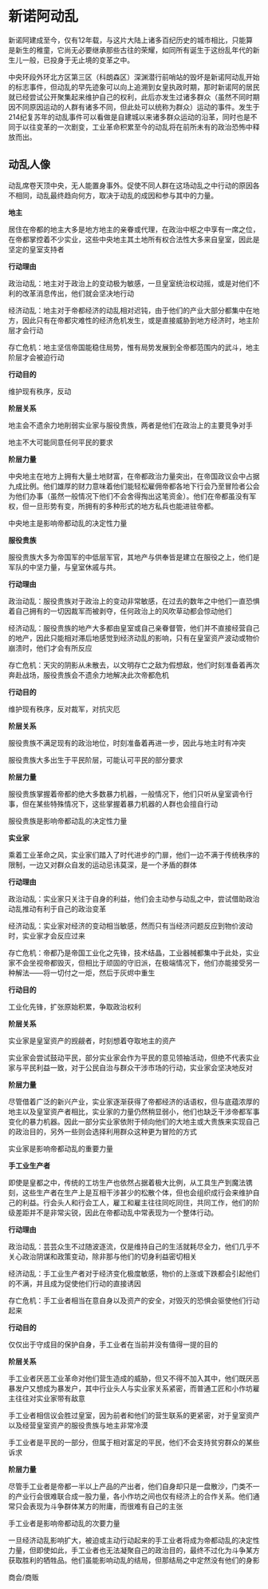 # 新诺阿动乱

新诺阿建成至今，仅有12年载，与这片大陆上诸多百纪历史的城市相比，只能算是新生的稚童，它尚无必要继承那些古往的荣耀，如同所有诞生于这纷乱年代的新生儿一般，已投身于无止境的变革之中。

中央环段外环北方区第三区（科朗森区）深渊潜行前哨站的毁坏是新诺阿动乱开始的标志事件，但动乱的早先迹象可以向上追溯到女皇执政时期，那时新诺阿的居民就已经尝试公开聚集起来维护自己的权利，此后亦发生过诸多群众（虽然不同时期因不同原因运动的人群有诸多不同，但此处可以统称为群众）运动的事件。发生于214纪复苏年的动乱事件可以看做是自建城以来诸多群众运动的沿革，同时也是不同于以往变革的一次剧变，工业革命积累至今的动乱将在前所未有的政治恐怖中释放而出。

## 动**乱人像**

动乱席卷天顶中央，无人能置身事外。促使不同人群在这场动乱之中行动的原因各不相同，动乱最终趋向何方，取决于动乱的成因和参与其中的力量。

**地主**

居住在帝都的地主大多是地方地主的亲眷或代理，在政治中枢之中享有一席之位，在帝都掌控着不少实业，这些中央地主其土地所有权合法性大多来自皇室，因此是坚定的皇室支持者

**行动理由**

政治动乱：地主对于政治上的变动极为敏感，一旦皇室统治权动摇，或是对他们不利的改革消息传出，他们就会坚决地行动

经济动乱：地主对于帝都经济的动乱相对迟钝，由于他们的产业大部分都集中在地方，因此只有在帝都灾难性的经济危机发生，或是直接威胁到地方经济时，地主阶层才会行动

存亡危机：地主坚信帝国能稳住局势，惟有局势发展到全帝都范围内的武斗，地主阶层才会被迫行动

**行动目的**

维护现有秩序，反动

**阶层关系**

地主会不遗余力地削弱实业家与服役贵族，两者是他们在政治上的主要竞争对手

地主不大可能同意任何平民的要求

**阶层力量**

中央地主在地方上拥有大量土地财富，在帝都政治力量突出，在帝国政议会中占据九成比例。他们雄厚的财力意味着他们能轻松雇佣帝都各地下行会乃至冒险者公会为他们办事（虽然一般情况下他们不会舍得掏出这笔资金）。他们在帝都虽没有军权，但一旦形势有变，所拥有的多种形式的地方私兵也能进驻帝都。

中央地主是影响帝都动乱的决定性力量

**服役贵族**

服役贵族大多为帝国军的中低层军官，其地产与供奉皆是建立在服役之上，他们是军队的中坚力量，与皇室休戚与共。

**行动理由**

政治动乱：服役贵族对于政治上的变动非常敏感，在过去的数年之中他们一直恐惧着自己拥有的一切因裁军而被剥夺，任何政治上的风吹草动都会惊动他们

经济动乱：服役贵族的地产大多都由皇室或自己亲眷督管，他们并不直接经营自己的地产，因此只能相对滞后地感觉到经济动乱的影响，只有在皇室资产波动或物价崩溃时，他们才会有所反应

存亡危机：天灾的阴影从未散去，以文明存亡之敌为假想敌，他们时刻准备着再次奔赴战场，服役贵族会不遗余力地解决此次帝都危机

**行动目的**

维护现有秩序，反对裁军，对抗灾厄

**阶层关系**

服役贵族不满足现有的政治地位，时刻准备着再进一步，因此与地主时有冲突

服役贵族大多出生于平民阶层，可能认可平民的部分要求

**阶层力量**

服役贵族掌握着帝都的绝大多数暴力机器，一般情况下，他们只听从皇室调令行事，但在某些特殊情况下，这些掌握着暴力机器的人群也会擅自行动

服役贵族是影响帝都动乱的决定性力量

**实业家**

乘着工业革命之风，实业家们踏入了时代进步的门扉，他们一边不满于传统秩序的限制，一边又对群众自发的运动忌讳莫深，是一个矛盾的群体

**行动理由**

政治动乱：实业家只关注于自身的利益，他们会主动参与动乱之中，尝试借助政治动乱推动有利于自己的政治变革

经济动乱：实业家对经济的变动相当敏感，然而只有当经济问题反应到物价波动时，实业家才会反应过来

存亡危机：帝都乃是帝国工业化之先锋，技术结晶，工业器械都集中于此处，实业家不会坐视帝都毁灭，但相比于顽固的守旧派，在极端情况下，他们亦能接受另一种解法——将一切付之一炬，然后于灰烬中重生

**行动目的**

工业化先锋，扩张原始积累，争取政治权利

**阶层关系**

实业家是皇室资产的觊觎者，时刻想着夺取地主的资产

实业家会尝试鼓动平民，部分实业家会作为平民的意见领袖活动，但绝不代表实业家与平民利益一致，对于公民自治与群众干涉市场的行动，实业家会坚决地反对

**阶层力量**

尽管借着广泛的新兴产业，实业家逐渐获得了帝都经济的话语权，但与底蕴浓厚的地主以及皇室资产者相比，实业家的力量仍然稍显弱小，他们也缺乏干涉帝都军事变化的暴力机器。因此一部分实业家依附于倾向他们的大地主或大贵族来实现自己的政治目的，另外一些则会选择利用群众这种更为冒险的方式

实业家是影响帝都动乱的重要力量

**手工业生产者**

即使是皇都之中，传统的工坊生产也依然占据着极大比例，从工具生产到魔法镌刻，这些生产者在生产上是互相干涉甚少的松散个体，但也会组织成行会来维护自己的利益。行会头人和行会工人，雇工和雇主往往同吃同住，共同工作，他们的阶级差距并不是非常尖锐，因此在帝都动乱中常表现为一个整体行动。

**行动理由**

政治动乱：芸芸众生不过随波逐流，仅是维持自己的生活就耗尽全力，他们几乎不关心政治阴谋和政策变动，除非那与他们的切身利益密切相关

经济动乱：手工业生产者对于经济变化极度敏感，物价的上涨或下跌都会引起他们的不满，并且成为促使他们行动的直接诱因

存亡危机：手工业者相当在意自身以及资产的安全，对毁灭的恐惧会驱使他们行动起来

**行动目的**

仅仅出于守成目的保护自身，手工业者在当前并没有值得一提的目的

**阶层关系**

手工业者厌恶工业革命对他们营生造成的威胁，但又不得不加入其中，他们既厌恶暴发户又想成为暴发户，其中行业头人与实业家关系紧密，而普通工匠和小作坊雇主往往对实业家带有敌意

手工业者相信议会胜过皇室，因为前者和他们的营生联系的更紧密，对于皇室资产以及经营皇室资产的服役贵族与地主非常冷漠

手工业者是平民的一部分，但属于相对富足的平民，他们不会支持贫穷群众的某些诉求

**阶层力量**

尽管手工业者是帝都一半以上产品的产出者，他们自身却只是一盘散沙，门类不一的产业行会很难联合成一股力量，各小作坊之间也仅有经济上的合作关系。他们通常只会表现为斗争群体某方的附庸，而很难有自己的主张

手工业者是影响帝都动乱的次要力量

一旦经济动乱影响扩大，被迫或主动行动起来的手工业者将成为帝都动乱的决定性力量，但即使如此，手工业者也无法凝聚自己的政治目的，最终不过化为斗争某方获取胜利的牺牲品。他们虽能影响动乱的结局，但那结局之中定然没有他们的身影

商会/商贩
